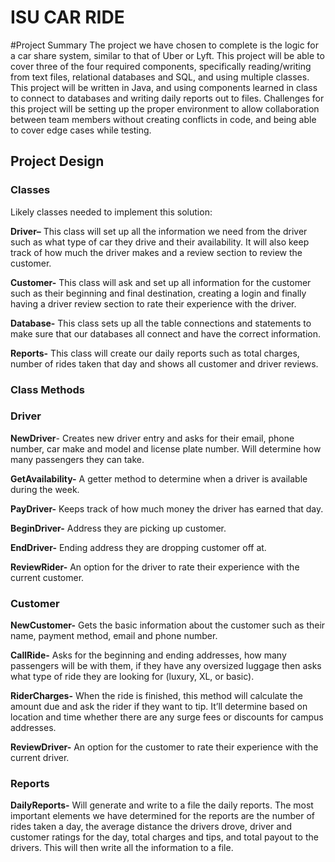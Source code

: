 # ISU CAR RIDE
#Project Summary
The project we have chosen to complete is the logic for a car share system, similar to that of Uber or Lyft. This project will be able to cover three of the four required components, specifically reading/writing from text files, relational databases and SQL, and using multiple classes. This project will be written in Java, and using components learned in class to connect to databases and writing daily reports out to files. Challenges for this project will be setting up the proper environment to allow collaboration between team members without creating conflicts in code, and being able to cover edge cases while testing. 

## Project Design
### Classes
Likely classes needed to implement this solution:

**Driver–** This class will set up all the information we need from the driver such as what type of car they drive and their availability. It will also keep track of how much the driver makes and a review section to review the customer. 

**Customer-** This class will ask and set up all information for the customer such as their beginning and final destination, creating a login and finally having a driver review section to rate their experience with the driver.

**Database-** This class sets up all the table connections and statements to make sure that our databases all connect and have the correct information.

**Reports-** This class will create our daily reports such as total charges, number of rides taken that day and shows all customer and driver reviews.

### Class Methods
### Driver

**NewDriver**- Creates new driver entry and asks for their email, phone number, car make and model and license plate number. Will determine how many passengers they can take.

**GetAvailability-** A getter method to determine when a driver is available during the week.

**PayDriver-** Keeps track of how much money the driver has earned that day.

**BeginDriver-** Address they are picking up customer.

**EndDriver-** Ending address they are dropping customer off at.

**ReviewRider-** An option for the driver to rate their experience with the current customer.

### Customer

**NewCustomer-** Gets the basic information about the customer such as their name, payment method, email and phone number.

**CallRide-** Asks for the beginning and ending addresses, how many passengers will be with them, if they have any oversized luggage then asks what type of ride they are looking for (luxury, XL, or basic). 

**RiderCharges-** When the ride is finished, this method will calculate the amount due and ask the rider if they want to tip. It’ll determine based on location and time whether there are any surge fees or discounts for campus addresses.

**ReviewDriver-** An option for the customer to rate their experience with the current driver. 

### Reports

**DailyReports-** Will generate and write to a file the daily reports. The most important elements we have determined for the reports are the number of rides taken a day, the average distance the drivers drove, driver and customer ratings for the day, total charges and tips, and total payout to the drivers. This will then write all the information to a file. 